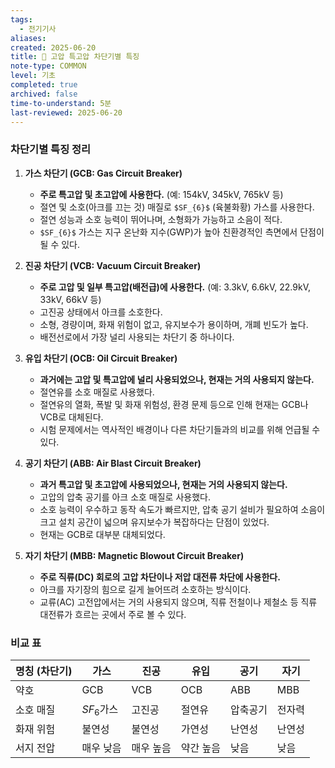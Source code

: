 ```yaml
---
tags:
  - 전기기사
aliases: 
created: 2025-06-20
title: 📝 고압 특고압 차단기별 특징
note-type: COMMON
level: 기초
completed: true
archived: false
time-to-understand: 5분
last-reviewed: 2025-06-20
---
```


### 차단기별 특징 정리

1.  **가스 차단기 (GCB: Gas Circuit Breaker)**
    
    -   **주로 특고압 및 초고압에 사용한다.** (예: 154kV, 345kV, 765kV 등)
    -   절연 및 소호(아크를 끄는 것) 매질로 `$SF_{6}$` (육불화황) 가스를 사용한다.
    -   절연 성능과 소호 능력이 뛰어나며, 소형화가 가능하고 소음이 적다.
    -   `$SF_{6}$` 가스는 지구 온난화 지수(GWP)가 높아 친환경적인 측면에서 단점이 될 수 있다.
2.  **진공 차단기 (VCB: Vacuum Circuit Breaker)**
    
    -   **주로 고압 및 일부 특고압(배전급)에 사용한다.** (예: 3.3kV, 6.6kV, 22.9kV, 33kV, 66kV 등)
    -   고진공 상태에서 아크를 소호한다.
    -   소형, 경량이며, 화재 위험이 없고, 유지보수가 용이하며, 개폐 빈도가 높다.
    -   배전선로에서 가장 널리 사용되는 차단기 중 하나이다.
3.  **유입 차단기 (OCB: Oil Circuit Breaker)**
    
    -   **과거에는 고압 및 특고압에 널리 사용되었으나, 현재는 거의 사용되지 않는다.**
    -   절연유를 소호 매질로 사용했다.
    -   절연유의 열화, 폭발 및 화재 위험성, 환경 문제 등으로 인해 현재는 GCB나 VCB로 대체된다.
    -   시험 문제에서는 역사적인 배경이나 다른 차단기들과의 비교를 위해 언급될 수 있다.
4.  **공기 차단기 (ABB: Air Blast Circuit Breaker)**
    
    -   **과거 특고압 및 초고압에 사용되었으나, 현재는 거의 사용되지 않는다.**
    -   고압의 압축 공기를 아크 소호 매질로 사용했다.
    -   소호 능력이 우수하고 동작 속도가 빠르지만, 압축 공기 설비가 필요하여 소음이 크고 설치 공간이 넓으며 유지보수가 복잡하다는 단점이 있었다.
    -   현재는 GCB로 대부분 대체되었다.
5.  **자기 차단기 (MBB: Magnetic Blowout Circuit Breaker)**
    
    -   **주로 직류(DC) 회로의 고압 차단이나 저압 대전류 차단에 사용한다.**
    -   아크를 자기장의 힘으로 길게 늘어뜨려 소호하는 방식이다.
    -   교류(AC) 고전압에서는 거의 사용되지 않으며, 직류 전철이나 제철소 등 직류 대전류가 흐르는 곳에서 주로 볼 수 있다.

### 비교 표

| 명칭 (차단기) | 가스         | 진공    | 유입    | 공기   | 자기  |
| -------- | ---------- | ----- | ----- | ---- | --- |
| 약호       | GCB        | VCB   | OCB   | ABB  | MBB |
| 소호 매질    | $SF_{6}$가스 | 고진공   | 절연유   | 압축공기 | 전자력 |
| 화재 위험    | 불연성        | 불연성   | 가연성   | 난연성  | 난연성 |
| 서지 전압    | 매우 낮음      | 매우 높음 | 약간 높음 | 낮음   | 낮음  |